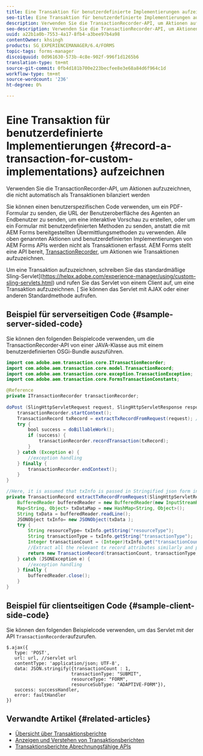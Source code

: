 ```yaml
---
title: Eine Transaktion für benutzerdefinierte Implementierungen aufzeichnen
seo-title: Eine Transaktion für benutzerdefinierte Implementierungen aufzeichnen
description: Verwenden Sie die TransactionRecorder-API, um Aktionen aufzuzeichnen, die nicht automatisch als Transaktionen bilanziert werden
seo-description: Verwenden Sie die TransactionRecorder-API, um Aktionen aufzuzeichnen, die nicht automatisch als Transaktionen bilanziert werden
uuid: a22b1a0b-7553-4a17-8fb4-a3bee97b4a98
contentOwner: khsingh
products: SG_EXPERIENCEMANAGER/6.4/FORMS
topic-tags: forms-manager
discoiquuid: 0d961630-573b-4c8e-902f-996f1d1265b6
translation-type: tm+mt
source-git-commit: 0fb4d181b700e223becfee8e3e68a84d6f964c1d
workflow-type: tm+mt
source-wordcount: '236'
ht-degree: 0%

---
```



# Eine Transaktion für benutzerdefinierte Implementierungen {#record-a-transaction-for-custom-implementations} aufzeichnen

Verwenden Sie die TransactionRecorder-API, um Aktionen aufzuzeichnen, die nicht automatisch als Transaktionen bilanziert werden

Sie können einen benutzerspezifischen Code verwenden, um ein PDF-Formular zu senden, die URL der Benutzeroberfläche des Agenten an Endbenutzer zu senden, um eine interaktive Vorschau zu erstellen, oder um ein Formular mit benutzerdefinierten Methoden zu senden, anstatt die mit AEM Forms bereitgestellten Übermittlungsmethoden zu verwenden. Alle oben genannten Aktionen und benutzerdefinierten Implementierungen von AEM Forms APIs werden nicht als Transaktionen erfasst. AEM Forms stellt eine API bereit, [TransactionRecorder](https://helpx.adobe.com/experience-manager/6-4/forms/javadocs/com/adobe/aem/transaction/core/ITransactionRecorder.html), um Aktionen wie Transaktionen aufzuzeichnen.

Um eine Transaktion aufzuzeichnen, schreiben Sie das standardmäßige Sling-Servlet](https://helpx.adobe.com/experience-manager/using/custom-sling-servlets.html) und rufen Sie das Servlet von einem Client auf, um eine Transaktion aufzuzeichnen. [ Sie können das Servlet mit AJAX oder einer anderen Standardmethode aufrufen.

## Beispiel für serverseitigen Code {#sample-server-sided-code}

Sie können den folgenden Beispielcode verwenden, um die TransactionRecorder-API von einer JAVA-Klasse aus mit einem benutzerdefinierten OSGi-Bundle auszuführen.

```java
import com.adobe.aem.transaction.core.ITransactionRecorder;
import com.adobe.aem.transaction.core.model.TransactionRecord;
import com.adobe.aem.transaction.core.exception.TransactionException;
import com.adobe.aem.transaction.core.FormsTransactionConstants;

@Reference
private ITransactionRecorder transactionRecorder;
 
doPost (SlingHttpServletRequest request, SlingHttpServletResponse response) {
    transactionRecorder.startContext();
    TransactionRecord txRecord = extractTxRecordFromRequest(request); //extract transaction relevant data from request
    try {
        bool success = doBillableWork();
        if (success) {
            transactionRecorder.recordTransaction(txRecord);
        }
    } catch (Exception e) {
        //exception handling
    } finally {
        transactionRecorder.endContext();
    }
}

//Here, it is assumed that txInfo is passed in Stringified json form in the ajax call (in data parameter). You can pass txInfo from client in any way that you find suitable.
private TransactionRecord extractTxRecordFromRequest(SlingHttpServletRequest request) {
    BufferedReader bufferedReader = new BufferedReader(new InputStreamReader(request.getInputStream()));
    Map<String, Object> txDataMap = new HashMap<String, Object>();
    String txData = bufferedReader.readLine();
    JSONObject txInfo= new JSONObject(txData );
    try {
        String resourceType= txInfo.getString("resourceType");
        String transactionType = txInfo.getString("transactionType");
        Integer transactionCount = (Integer)txInfo.get("transactionCount");
        //Extract all the relevant tx record attributes similarly and pass them in Transaction Record constructor as per the java doc}
        return new TransactionRecord(transactionCount, transactionType, resourceType, ..);
    } catch (JSONException e) {
        //exception handling
    } finally {
        bufferedReader.close();
    }
}
```

## Beispiel für clientseitigen Code {#sample-client-side-code}

Sie können den folgenden Beispielcode verwenden, um das Servlet mit der API `TransactionRecorder`aufzurufen.

```
$.ajax({
   type: 'POST',
   url: url, //servlet url
   contentType: 'application/json; UTF-8',
   data: JSON.stringify({transactionCount : 1, 
                        transactionType: "SUBMIT",
                        resourceType: "FORM",
                        resourceSubType: "ADAPTIVE-FORM"}),
   success: successHandler,
   error: faultHandler
})
```

## Verwandte Artikel {#related-articles}

* [Übersicht über Transaktionsberichte](/help/forms/using/transaction-reports-overview.md)
* [Anzeigen und Verstehen von Transaktionsberichten](/help/forms/using/viewing-and-understanding-transaction-reports.md)
* [Transaktionsberichte Abrechnungsfähige APIs](/help/forms/using/transaction-reports-billable-apis.md)

